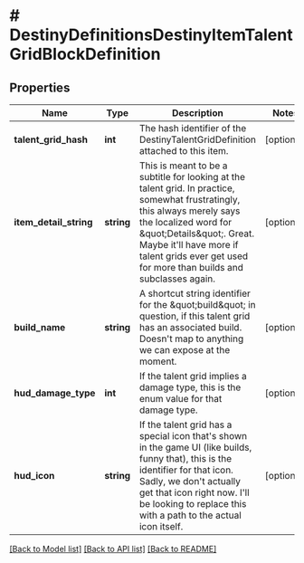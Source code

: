 # # DestinyDefinitionsDestinyItemTalentGridBlockDefinition

## Properties

Name | Type | Description | Notes
------------ | ------------- | ------------- | -------------
**talent_grid_hash** | **int** | The hash identifier of the DestinyTalentGridDefinition attached to this item. | [optional]
**item_detail_string** | **string** | This is meant to be a subtitle for looking at the talent grid. In practice, somewhat frustratingly, this always merely says the localized word for \&quot;Details\&quot;. Great. Maybe it&#39;ll have more if talent grids ever get used for more than builds and subclasses again. | [optional]
**build_name** | **string** | A shortcut string identifier for the \&quot;build\&quot; in question, if this talent grid has an associated build. Doesn&#39;t map to anything we can expose at the moment. | [optional]
**hud_damage_type** | **int** | If the talent grid implies a damage type, this is the enum value for that damage type. | [optional]
**hud_icon** | **string** | If the talent grid has a special icon that&#39;s shown in the game UI (like builds, funny that), this is the identifier for that icon. Sadly, we don&#39;t actually get that icon right now. I&#39;ll be looking to replace this with a path to the actual icon itself. | [optional]

[[Back to Model list]](../../README.md#models) [[Back to API list]](../../README.md#endpoints) [[Back to README]](../../README.md)
